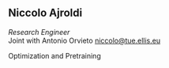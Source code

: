 ## Niccolo Ajroldi

*Research Engineer*\
Joint with Antonio Orvieto
<niccolo@tue.ellis.eu>

Optimization and Pretraining